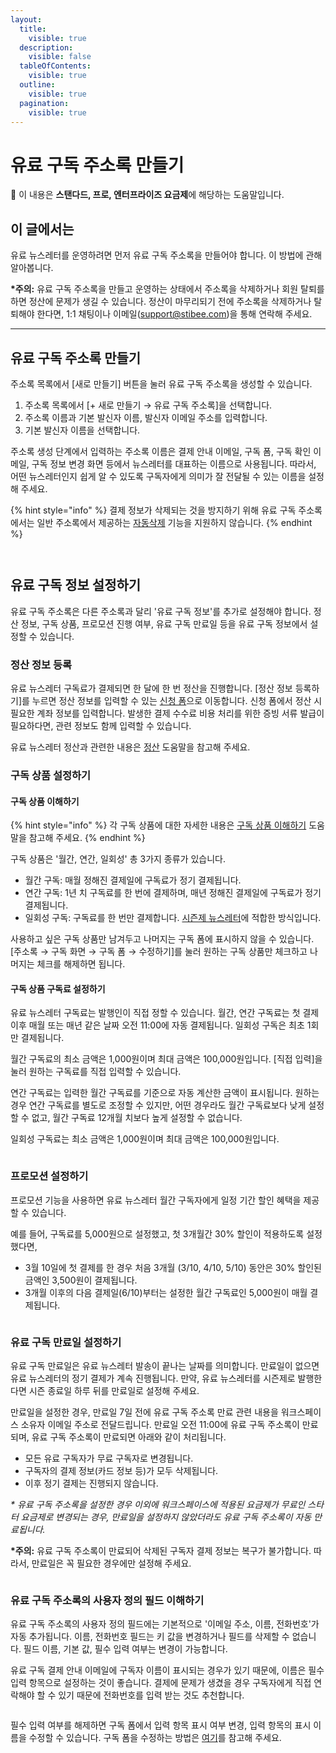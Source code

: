 ```yaml
---
layout:
  title:
    visible: true
  description:
    visible: false
  tableOfContents:
    visible: true
  outline:
    visible: true
  pagination:
    visible: true
---
```


# 유료 구독 주소록 만들기

**💬** 이 내용은 **스탠다드, 프로, 엔터프라이즈 요금제**에 해당하는 도움말입니다.

## 이 글에서는

유료 뉴스레터를 운영하려면 먼저 유료 구독 주소록을 만들어야 합니다. 이 방법에 관해 알아봅니다.

**\*주의:** 유료 구독 주소록을 만들고 운영하는 상태에서 주소록을 삭제하거나 회원 탈퇴를 하면 정산에 문제가 생길 수 있습니다. 정산이 마무리되기 전에 주소록을 삭제하거나 탈퇴해야 한다면, 1:1 채팅이나 이메일(support@stibee.com)을 통해 연락해 주세요.

***

## 유료 구독 주소록 만들기 <a href="#h_582189de2a" id="h_582189de2a"></a>

주소록 목록에서 \[새로 만들기] 버튼을 눌러 유료 구독 주소록을 생성할 수 있습니다.

1. 주소록 목록에서 \[+ 새로 만들기 → 유료 구독 주소록]을 선택합니다.
2. 주소록 이름과 기본 발신자 이름, 발신자 이메일 주소를 입력합니다.
3. 기본 발신자 이름을 선택합니다.

주소록 생성 단계에서 입력하는 주소록 이름은 결제 안내 이메일, 구독 폼, 구독 확인 이메일, 구독 정보 변경 화면 등에서 뉴스레터를 대표하는 이름으로 사용됩니다. 따라서, 어떤 뉴스레터인지 쉽게 알 수 있도록 구독자에게 의미가 잘 전달될 수 있는 이름을 설정해 주세요.

{% hint style="info" %}
결제 정보가 삭제되는 것을 방지하기 위해 유료 구독 주소록에서는 일반 주소록에서 제공하는 [자동삭제](../../list/adding-managing-subscriber/understanding-subscriber-status.md#auto-deleted) 기능을 지원하지 않습니다.
{% endhint %}

<figure><img src="../../.gitbook/assets/유료 주소록 만들기.png" alt=""><figcaption></figcaption></figure>

<figure><img src="../../.gitbook/assets/image (49) (1).png" alt=""><figcaption></figcaption></figure>



## 유료 구독 정보 설정하기 <a href="#h_8e61db4310" id="h_8e61db4310"></a>

유료 구독 주소록은 다른 주소록과 달리 '유료 구독 정보'를 추가로 설정해야 합니다. 정산 정보, 구독 상품, 프로모션 진행 여부, 유료 구독 만료일 등을 유료 구독 정보에서 설정할 수 있습니다.

### 정산 정보 등록 <a href="#h_ffb37c1cea" id="h_ffb37c1cea"></a>

유료 뉴스레터 구독료가 결제되면 한 달에 한 번 정산을 진행합니다. \[정산 정보 등록하기]를 누르면 정산 정보를 입력할 수 있는 [신청 폼](https://stibee.typeform.com/to/MzRfOaOI#account=xxxxx\&list=xxxxx)으로 이동합니다. 신청 폼에서 정산 시 필요한 계좌 정보를 입력합니다. 발생한 결제 수수료 비용 처리를 위한 증빙 서류 발급이 필요하다면, 관련 정보도 함께 입력할 수 있습니다.

유료 뉴스레터 정산과 관련한 내용은 [정산](../billing/) 도움말을 참고해 주세요.

### 구독 상품 설정하기 <a href="#h_ce3a629e38" id="h_ce3a629e38"></a>

#### 구독 상품 이해하기

{% hint style="info" %}
각 구독 상품에 대한 자세한 내용은 [구독 상품 이해하기](../settings/monthly-yearly-one-time.md) 도움말을 참고해 주세요.
{% endhint %}

구독 상품은 '월간, 연간, 일회성' 총 3가지 종류가 있습니다.

* 월간 구독: 매월 정해진 결제일에 구독료가 정기 결제됩니다.
* 연간 구독: 1년 치 구독료를 한 번에 결제하며, 매년 정해진 결제일에 구독료가 정기 결제됩니다.
* 일회성 구독: 구독료를 한 번만 결제합니다. [시즌제 뉴스레터](../../tip/seasonal-paid-newsletter-management.md)에 적합한 방식입니다.

사용하고 싶은 구독 상품만 남겨두고 나머지는 구독 폼에 표시하지 않을 수 있습니다. \[주소록 → 구독 화면 → 구독 폼 → 수정하기]를 눌러 원하는 구독 상품만 체크하고 나머지는 체크를 해제하면 됩니다.

#### 구독 상품 구독료 설정하기

유료 뉴스레터 구독료는 발행인이 직접 정할 수 있습니다. 월간, 연간 구독료는 첫 결제 이후 매월 또는 매년 같은 날짜 오전 11:00에 자동 결제됩니다. 일회성 구독은 최초 1회만 결제됩니다.

월간 구독료의 최소 금액은 1,000원이며 최대 금액은 100,000원입니다. \[직접 입력]을 눌러 원하는 구독료를 직접 입력할 수 있습니다.

연간 구독료는 입력한 월간 구독료를 기준으로 자동 계산한 금액이 표시됩니다. 원하는 경우 연간 구독료를 별도로 조정할 수 있지만, 어떤 경우라도 월간 구독료보다 낮게 설정할 수 없고, 월간 구독료 12개월 치보다 높게 설정할 수 없습니다.

일회성 구독료는 최소 금액은 1,000원이며 최대 금액은 100,000원입니다.

<figure><img src="../../.gitbook/assets/image (45) (1).png" alt=""><figcaption></figcaption></figure>

### 프로모션 설정하기

프로모션 기능을 사용하면 유료 뉴스레터 월간 구독자에게 일정 기간 할인 혜택을 제공할 수 있습니다.

예를 들어, 구독료를 5,000원으로 설정했고, 첫 3개월간 30% 할인이 적용하도록 설정했다면,

* 3월 10일에 첫 결제를 한 경우 처음 3개월 (3/10, 4/10, 5/10) 동안은 30% 할인된 금액인 3,500원이 결제됩니다.
* 3개월 이후의 다음 결제일(6/10)부터는 설정한 월간 구독료인 5,000원이 매월 결제됩니다.

<figure><img src="../../.gitbook/assets/image (48) (1).png" alt=""><figcaption></figcaption></figure>

### 유료 구독 만료일 설정하기

유료 구독 만료일은 유료 뉴스레터 발송이 끝나는 날짜를 의미합니다. 만료일이 없으면 유료 뉴스레터의 정기 결제가 계속 진행됩니다. 만약, 유료 뉴스레터를 시즌제로 발행한다면 시즌 종료일 하루 뒤를 만료일로 설정해 주세요.

만료일을 설정한 경우, 만료일 7일 전에 유료 구독 주소록 만료 관련 내용을 워크스페이스 소유자 이메일 주소로 전달드립니다. 만료일 오전 11:00에 유료 구독 주소록이 만료되며, 유료 구독 주소록이 만료되면 아래와 같이 처리됩니다.

* 모든 유료 구독자가 무료 구독자로 변경됩니다.
* 구독자의 결제 정보(카드 정보 등)가 모두 삭제됩니다.
* 이후 정기 결제는 진행되지 않습니다.

_\* 유료 구독 주소록을 설정한 경우 이외에 워크스페이스에 적용된 요금제가 무료인 스타터 요금제로 변경되는 경우, 만료일을 설정하지 않았더라도 유료 구독 주소록이 자동 만료됩니다._

**\*주의:** 유료 구독 주소록이 만료되어 삭제된 구독자 결제 정보는 복구가 불가합니다. 따라서, 만료일은 꼭 필요한 경우에만 설정해 주세요.

<figure><img src="../../.gitbook/assets/image (50) (1).png" alt=""><figcaption></figcaption></figure>

### 유료 구독 주소록의 사용자 정의 필드 이해하기 <a href="#h_8133fd8985" id="h_8133fd8985"></a>

유료 구독 주소록의 사용자 정의 필드에는 기본적으로 '이메일 주소, 이름, 전화번호'가 자동 추가됩니다. 이름, 전화번호 필드는 키 값을 변경하거나 필드를 삭제할 수 없습니다. 필드 이름, 기본 값, 필수 입력 여부는 변경이 가능합니다.

유료 구독 결제 안내 이메일에 구독자 이름이 표시되는 경우가 있기 때문에, 이름은 필수 입력 항목으로 설정하는 것이 좋습니다. 결제에 문제가 생겼을 경우 구독자에게 직접 연락해야 할 수 있기 때문에 전화번호를 입력 받는 것도 추천합니다.

<figure><img src="../../.gitbook/assets/image (51) (1).png" alt=""><figcaption></figcaption></figure>

필수 입력 여부를 해제하면 구독 폼에서 입력 항목 표시 여부 변경, 입력 항목의 표시 이름을 수정할 수 있습니다. 구독 폼을 수정하는 방법은 [여기](../../list/gather-subscribers/form.md#h_01ggcbmvd2pm93jfz25n2z1kc2)를 참고해 주세요.
